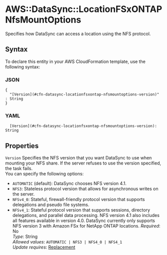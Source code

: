 # AWS::DataSync::LocationFSxONTAP NfsMountOptions<a name="aws-properties-datasync-locationfsxontap-nfsmountoptions"></a>

Specifies how DataSync can access a location using the NFS protocol\.

## Syntax<a name="aws-properties-datasync-locationfsxontap-nfsmountoptions-syntax"></a>

To declare this entity in your AWS CloudFormation template, use the following syntax:

### JSON<a name="aws-properties-datasync-locationfsxontap-nfsmountoptions-syntax.json"></a>

```
{
  "[Version](#cfn-datasync-locationfsxontap-nfsmountoptions-version)" : String
}
```

### YAML<a name="aws-properties-datasync-locationfsxontap-nfsmountoptions-syntax.yaml"></a>

```
  [Version](#cfn-datasync-locationfsxontap-nfsmountoptions-version): String
```

## Properties<a name="aws-properties-datasync-locationfsxontap-nfsmountoptions-properties"></a>

`Version`  <a name="cfn-datasync-locationfsxontap-nfsmountoptions-version"></a>
Specifies the NFS version that you want DataSync to use when mounting your NFS share\. If the server refuses to use the version specified, the task fails\.  
You can specify the following options:  
+  `AUTOMATIC` \(default\): DataSync chooses NFS version 4\.1\.
+  `NFS3`: Stateless protocol version that allows for asynchronous writes on the server\.
+  `NFSv4_0`: Stateful, firewall\-friendly protocol version that supports delegations and pseudo file systems\.
+  `NFSv4_1`: Stateful protocol version that supports sessions, directory delegations, and parallel data processing\. NFS version 4\.1 also includes all features available in version 4\.0\.
DataSync currently only supports NFS version 3 with Amazon FSx for NetApp ONTAP locations\.
*Required*: No  
*Type*: String  
*Allowed values*: `AUTOMATIC | NFS3 | NFS4_0 | NFS4_1`  
*Update requires*: [Replacement](https://docs.aws.amazon.com/AWSCloudFormation/latest/UserGuide/using-cfn-updating-stacks-update-behaviors.html#update-replacement)